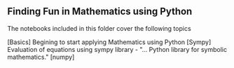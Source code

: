 ## Finding Fun in Mathematics using Python

The notebooks included in this folder cover the following topics

[Basics] Begining to start applying Mathematics using Python
[Sympy] Evaluation of equations using sympy library - "... Python library for symbolic mathematics."
[numpy] 